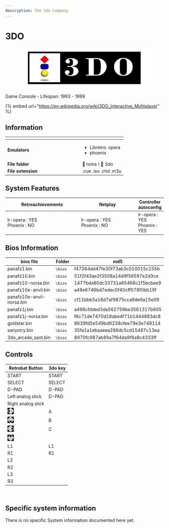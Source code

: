 ```yaml
---
description: The 3do Company
---
```


# 3DO

<div align="left">

<figure><img src="https://raw.githubusercontent.com/fabricecaruso/es-theme-carbon/5149a33eed46b2af638b06119397d4023b75131f/art/logos/3do.svg" alt=""><figcaption></figcaption></figure>

</div>

Game Console - Lifespan: 1993 - 1999

{% embed url="https://en.wikipedia.org/wiki/3DO_Interactive_Multiplayer" %}

## Information

<table data-header-hidden><thead><tr><th width="224"></th><th></th></tr></thead><tbody><tr><td><strong>Emulators</strong></td><td><ul><li>Libretro: opera</li><li>phoenix</li></ul></td></tr><tr><td><strong>File folder</strong></td><td><span data-gb-custom-inline data-tag="emoji" data-code="1f4c2">📂</span> roms \ <span data-gb-custom-inline data-tag="emoji" data-code="1f4c2">📂</span> 3do</td></tr><tr><td><strong>File extension</strong></td><td>.cue .iso .chd .m3u</td></tr></tbody></table>

## System Features

<table><thead><tr><th width="245">Retroachievements</th><th width="200">Netplay</th><th>Controller autoconfig</th></tr></thead><tbody><tr><td>lr-opera : YES<br>Phoenix : NO</td><td>lr-opera : YES<br>Phoenix : NO</td><td>lr-opera : YES<br>Phoenix : YES</td></tr></tbody></table>

## Bios Information

<table><thead><tr><th width="243">bios file</th><th width="135">Folder</th><th>md5</th></tr></thead><tbody><tr><td>panafz1.bin</td><td><code>\bios</code></td><td>f47264dd47fe30f73ab3c010015c155b</td></tr><tr><td>panafz10.bin</td><td><code>\bios</code></td><td>51f2f43ae2f3508a14d9f56597e2d3ce</td></tr><tr><td>panafz10-norsa.bin</td><td><code>\bios</code></td><td>1477bda80dc33731a65468c1f5bcbee9</td></tr><tr><td>panafz10e-anvil.bin</td><td><code>\bios</code></td><td>a48e6746bd7edec0f40cff078f0bb19f</td></tr><tr><td>panafz10e-anvil-norsa.bin</td><td><code>\bios</code></td><td>cf11bbb5a16d7af9875cca9de9a15e09</td></tr><tr><td>panafz1j.bin</td><td><code>\bios</code></td><td>a496cfdded3da562759be3561317b605</td></tr><tr><td>panafz1j-norsa.bin</td><td><code>\bios</code></td><td>f6c71de7470d16abe4f71b1444883dc8</td></tr><tr><td>goldstar.bin</td><td><code>\bios</code></td><td>8639fd5e549bd6238cfee79e3e749114</td></tr><tr><td>sanyotry.bin</td><td><code>\bios</code></td><td>35fa1a1ebaaeea286dc5cd15487c13ea</td></tr><tr><td>3do_arcade_saot.bin</td><td><code>\bios</code></td><td>8970fc987ab89a7f64da9f8a8c4333ff</td></tr></tbody></table>

## Controls

| Retrobat Button                                | 3do key |
| ---------------------------------------------- | ------- |
| START                                          | START   |
| SELECT                                         | SELECT  |
| D-PAD                                          | D-PAD   |
| Left analog stick                              | D-PAD   |
| Right analog stick                             |         |
| ![](<../../../.gitbook/assets/image (48).png>) | A       |
| ![](<../../../.gitbook/assets/image (30).png>) | B       |
| ![](<../../../.gitbook/assets/image (16).png>) | C       |
| ![](<../../../.gitbook/assets/image (50).png>) |         |
| L1                                             | L1      |
| R1                                             | R1      |
| L2                                             |         |
| R2                                             |         |
| L3                                             |         |
| R3                                             |         |

<div align="left">

<figure><img src="https://i.imgur.com/lyIP3ja.png" alt=""><figcaption></figcaption></figure>

</div>

## Specific system information

There is no specific System information documented here yet.
